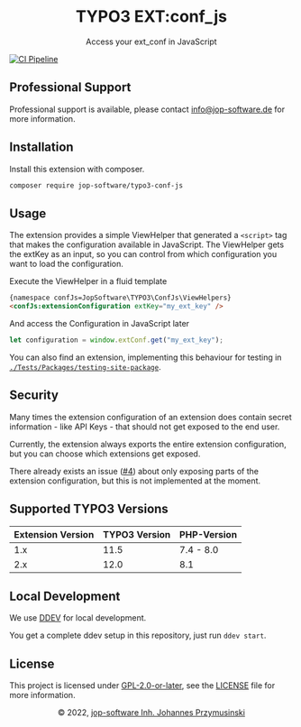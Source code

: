 <div align="center">
    <h1>TYPO3 EXT:conf_js</h1>
    <p>Access your ext_conf in JavaScript</p>
</div>

[![CI Pipeline](https://github.com/jop-software/typo3-conf-js/actions/workflows/ci.yaml/badge.svg?branch=main)](https://github.com/jop-software/typo3-conf-js/actions/workflows/ci.yaml)

## Professional Support
Professional support is available, please contact [info@jop-software.de](mailto:info@jop-software.de) for more
information.

## Installation

Install this extension with composer.

```bash
composer require jop-software/typo3-conf-js
```

## Usage

The extension provides a simple ViewHelper that generated a `<script>` tag that makes the configuration available in
JavaScript.
The ViewHelper gets the extKey as an input, so you can control from which configuration you want to load the configuration.

Execute the ViewHelper in a fluid template

```html
{namespace confJs=JopSoftware\TYPO3\ConfJs\ViewHelpers}
<confJs:extensionConfiguration extKey="my_ext_key" />
```

And access the Configuration in JavaScript later

```javascript
let configuration = window.extConf.get("my_ext_key");
```

You can also find an extension, implementing this behaviour for testing in
[`./Tests/Packages/testing-site-package`](./Tests/Packages/testing-site-package).

## Security

Many times the extension configuration of an extension does contain secret information - like API Keys - that should not
get exposed to the end user.

Currently, the extension always exports the entire extension configuration, but you can choose which extensions get
exposed.

There already exists an issue ([#4](https://github.com/jop-software/typo3-conf-js/issues/4)) about only exposing parts
of the extension configuration, but this is not implemented at the moment.

## Supported TYPO3 Versions
| Extension Version | TYPO3 Version | PHP-Version |
|-------------------|---------------|-------------|
| 1.x               | 11.5          | 7.4 - 8.0   |
| 2.x               | 12.0          | 8.1         |

## Local Development
We use [DDEV](https://ddev.com) for local development.

You get a complete ddev setup in this repository, just run `ddev start`.

## License
This project is licensed under [GPL-2.0-or-later](https://www.gnu.org/licenses/old-licenses/gpl-2.0.html), see the
[LICENSE](./LICENSE) file for more information.

<div align="center">
    <p>&copy; 2022, <a href="mailto:info@jop-software.de">jop-software Inh. Johannes Przymusinski</a></p>
</div>
